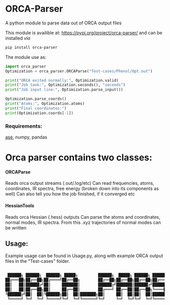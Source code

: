 # ORCA-Parser
A python module to parse data out of ORCA output files

This module is availible at: https://pypi.org/project/orca-parser/
and can be installed *via* 

```bash
pip install orca-parser
```

The module use as:
```python
import orca_parser
Optimization = orca_parser.ORCAParse("Test-cases/Phenol/Opt.out")

print("ORCA exited normally:", Optimization.valid)
print("Job took:", Optimization.seconds(), "seconds")
print("Job input line:", Optimization.parse_input())

Optimization.parse_coords()
print("Atoms:", Optimization.atoms)
print("Final coordinates:")
print(Optimization.coords[-1])
```


### Requirements:
[ase](https://gitlab.com/ase/ase), numpy, pandas

# Orca parser contains two classes:

#### ORCAParse
Reads orca output streams (.out/.log/etc)
Can read frequencies, atoms, coordinates, IR spectra, free energy (broken down into its components as well)
Can also tell you how the job finished, if it converged etc

#### HessianTools
Reads orca Hessian (.hess) outputs
Can parse the atoms and coordinates, normal modes, IR spectra.
From this .xyz trajectories of normal modes can be written

## Usage:
Example usage can be found in Usage.py, along with example ORCA output files in the "Test-cases" folder.

```java
                                                                               
 ██████╗ ██████╗  ██████╗ █████╗         ██████╗  █████╗ ██████╗ ███████╗███████╗██████╗ 
██╔═══██╗██╔══██╗██╔════╝██╔══██╗        ██╔══██╗██╔══██╗██╔══██╗██╔════╝██╔════╝██╔══██╗
██║   ██║██████╔╝██║     ███████║        ██████╔╝███████║██████╔╝███████╗█████╗  ██████╔╝
██║   ██║██╔══██╗██║     ██╔══██║        ██╔═══╝ ██╔══██║██╔══██╗╚════██║██╔══╝  ██╔══██╗
╚██████╔╝██║  ██║╚██████╗██║  ██║███████╗██║     ██║  ██║██║  ██║███████║███████╗██║  ██║
 ╚═════╝ ╚═╝  ╚═╝ ╚═════╝╚═╝  ╚═╝╚══════╝╚═╝     ╚═╝  ╚═╝╚═╝  ╚═╝╚══════╝╚══════╝╚═╝  ╚═╝
                                                                                         
```